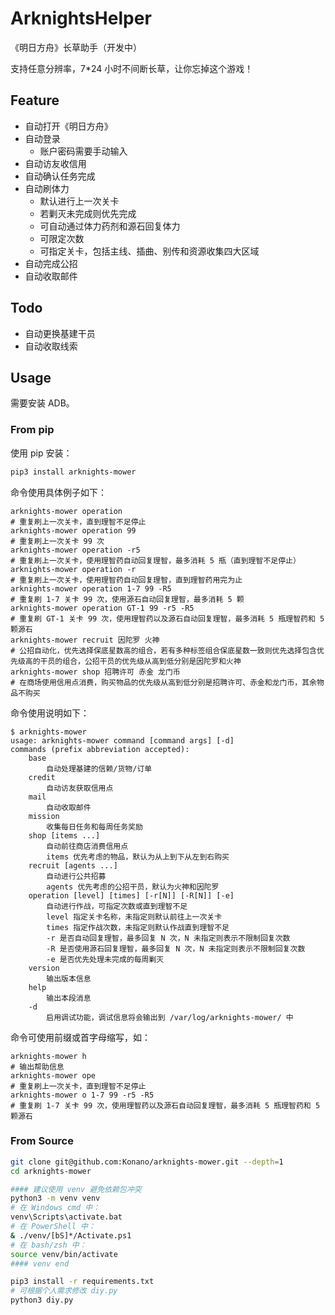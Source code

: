 # ArknightsHelper

《明日方舟》长草助手（开发中）

支持任意分辨率，7*24 小时不间断长草，让你忘掉这个游戏！

## Feature

- 自动打开《明日方舟》
- 自动登录
    - 账户密码需要手动输入
- 自动访友收信用
- 自动确认任务完成
- 自动刷体力
    - 默认进行上一次关卡
    - 若剿灭未完成则优先完成
    - 可自动通过体力药剂和源石回复体力
    - 可限定次数
    - 可指定关卡，包括主线、插曲、别传和资源收集四大区域
- 自动完成公招
- 自动收取邮件

## Todo

- 自动更换基建干员
- 自动收取线索

## Usage

需要安装 ADB。

### From pip

使用 pip 安装：

```bash
pip3 install arknights-mower
```

命令使用具体例子如下：

```
arknights-mower operation
# 重复刷上一次关卡，直到理智不足停止
arknights-mower operation 99
# 重复刷上一次关卡 99 次
arknights-mower operation -r5
# 重复刷上一次关卡，使用理智药自动回复理智，最多消耗 5 瓶（直到理智不足停止）
arknights-mower operation -r
# 重复刷上一次关卡，使用理智药自动回复理智，直到理智药用完为止
arknights-mower operation 1-7 99 -R5
# 重复刷 1-7 关卡 99 次，使用源石自动回复理智，最多消耗 5 颗
arknights-mower operation GT-1 99 -r5 -R5
# 重复刷 GT-1 关卡 99 次，使用理智药以及源石自动回复理智，最多消耗 5 瓶理智药和 5 颗源石
arknights-mower recruit 因陀罗 火神
# 公招自动化，优先选择保底星数高的组合，若有多种标签组合保底星数一致则优先选择包含优先级高的干员的组合，公招干员的优先级从高到低分别是因陀罗和火神
arknights-mower shop 招聘许可 赤金 龙门币
# 在商场使用信用点消费，购买物品的优先级从高到低分别是招聘许可、赤金和龙门币，其余物品不购买
```

命令使用说明如下：

```
$ arknights-mower
usage: arknights-mower command [command args] [-d]
commands (prefix abbreviation accepted):
    base
        自动处理基建的信赖/货物/订单
    credit
        自动访友获取信用点
    mail
        自动收取邮件
    mission
        收集每日任务和每周任务奖励
    shop [items ...]
        自动前往商店消费信用点
        items 优先考虑的物品，默认为从上到下从左到右购买
    recruit [agents ...]
        自动进行公共招募
        agents 优先考虑的公招干员，默认为火神和因陀罗
    operation [level] [times] [-r[N]] [-R[N]] [-e]
        自动进行作战，可指定次数或直到理智不足
        level 指定关卡名称，未指定则默认前往上一次关卡
        times 指定作战次数，未指定则默认作战直到理智不足
        -r 是否自动回复理智，最多回复 N 次，N 未指定则表示不限制回复次数
        -R 是否使用源石回复理智，最多回复 N 次，N 未指定则表示不限制回复次数
        -e 是否优先处理未完成的每周剿灭
    version
        输出版本信息
    help
        输出本段消息
    -d
        启用调试功能，调试信息将会输出到 /var/log/arknights-mower/ 中
```

命令可使用前缀或首字母缩写，如：

```
arknights-mower h
# 输出帮助信息
arknights-mower ope
# 重复刷上一次关卡，直到理智不足停止
arknights-mower o 1-7 99 -r5 -R5
# 重复刷 1-7 关卡 99 次，使用理智药以及源石自动回复理智，最多消耗 5 瓶理智药和 5 颗源石
```

### From Source

```bash
git clone git@github.com:Konano/arknights-mower.git --depth=1
cd arknights-mower

#### 建议使用 venv 避免依赖包冲突
python3 -m venv venv
# 在 Windows cmd 中：
venv\Scripts\activate.bat
# 在 PowerShell 中：
& ./venv/[bS]*/Activate.ps1
# 在 bash/zsh 中：
source venv/bin/activate
#### venv end

pip3 install -r requirements.txt
# 可根据个人需求修改 diy.py
python3 diy.py
```
